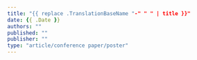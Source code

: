 ```yaml
---
title: "{{ replace .TranslationBaseName "-" " " | title }}"
date: {{ .Date }}
authors: ""
published: ""
publisher: ""
type: "article/conference paper/poster"
---
```


